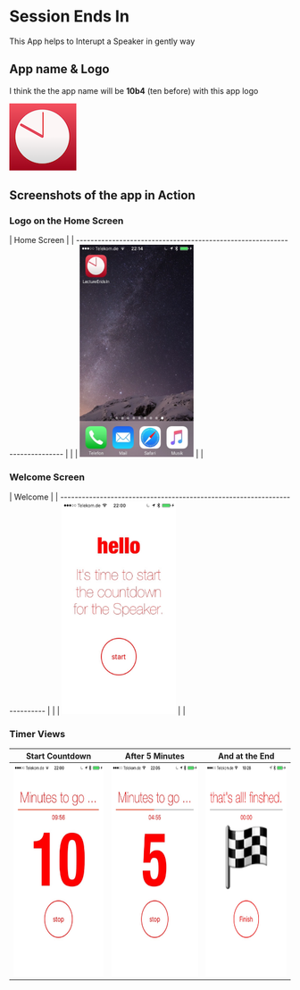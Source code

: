 # Session Ends In
This App helps to Interupt a Speaker in gently way

## App name & Logo
I think the the app name will be __10b4__ (ten before) with this app logo

![Logo](SessionEndsIn/Assets.xcassets/AppIcon.appiconset/logo_v4_120_sei.png)

## Screenshots of the app in Action
### Logo on the Home Screen  
| Home Screen |
| -------------------------------------------------------------------------- | |
| <img src="./Screenshots/IMG_5845.jpg" alt="logo" width="204" height="380"> | |

### Welcome Screen
| Welcome |
| -------------------------------------------------------------------------- | |
| <img src="./Screenshots/IMG_5842.jpg" alt="logo" width="204" height="380"> | |

### Timer Views  
| Start Countdown  | After 5 Minutes | And at the End |
| ------------- | ------------- | ------------- |
| <img src="./Screenshots/IMG_5843.jpg" alt="Timer View 10" width="204" height="380">  | <img src="./Screenshots/IMG_5844.jpg" alt="Timer View 5" width="204" height="380">  | <img src="./Screenshots/IMG_5848.jpg" alt="Timer View Final" width="204" height="380"> |
